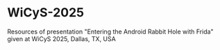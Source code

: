 # WiCyS-2025
Resources of presentation "Entering the Android Rabbit Hole with Frida" given at WiCyS 2025, Dallas, TX, USA
